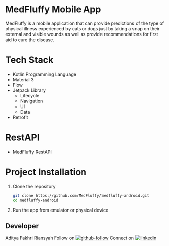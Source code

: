 # MedFluffy Mobile App
MedFluffy is a mobile application that can provide predictions of the type of physical illness experienced by cats or dogs just by taking a snap on their external and visible wounds as well as provide recommendations for first aid to cure the disease.


# Tech Stack
- Kotlin Programming Language
- Material 3
- Flow
- Jetpack Library
  - Lifecycle
  - Navigation
  - UI
  - Data
- Retrofit


# RestAPI
- MedFluffy RestAPI

# Project Installation
1. Clone the repository

   ```sh
   git clone https://github.com/MedFluffy/medfluffy-android.git
   cd medfluffy-android
   ```
2. Run the app from emulator or physical device

## Developer
Aditya Fakhri Riansyah 
Follow on [![github-follow][github-shield]][github-adit] 
Connect on [![linkedin][linkedin-shield]][linkedin-adit] 

 [//]: # (LINKS)

[github-shield]: https://img.shields.io/badge/github-0077B5?style=for-the-badge&logo=github&logoColor=white
[github-adit]: https://github.com/adityafakhrii
[github-follow-adit]: https://img.shields.io/github/followers/adityafakhrii?style=for-the-badge
[linkedin-shield]: https://img.shields.io/badge/LinkedIn-0077B5?style=for-the-badge&logo=linkedin&logoColor=white
[linkedin-adit]: https://www.linkedin.com/in/adityafakhrii/
